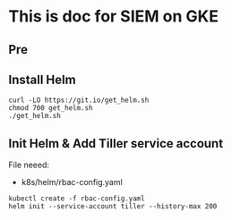 # This is doc for SIEM on GKE

## Pre


## Install Helm
```
curl -LO https://git.io/get_helm.sh
chmod 700 get_helm.sh
./get_helm.sh
```

## Init Helm & Add Tiller service account
File neeed:
+ k8s/helm/rbac-config.yaml
```
kubectl create -f rbac-config.yaml
helm init --service-account tiller --history-max 200
```